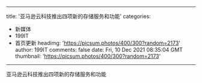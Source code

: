 
---
title: '亚马逊云科技推出四项新的存储服务和功能'
categories: 
 - 新媒体
 - 199IT
 - 首页更新
headimg: 'https://picsum.photos/400/300?random=2173'
author: 199IT
comments: false
date: Fri, 10 Dec 2021 08:35:04 GMT
thumbnail: 'https://picsum.photos/400/300?random=2173'
---

<div>   
亚马逊云科技推出四项新的存储服务和功能  
</div>
            